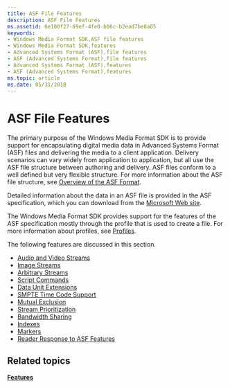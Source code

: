 ```yaml
---
title: ASF File Features
description: ASF File Features
ms.assetid: 6e180f27-69ef-4fe0-b06c-b2ead7be8a05
keywords:
- Windows Media Format SDK,ASF file features
- Windows Media Format SDK,features
- Advanced Systems Format (ASF),file features
- ASF (Advanced Systems Format),file features
- Advanced Systems Format (ASF),features
- ASF (Advanced Systems Format),features
ms.topic: article
ms.date: 05/31/2018
---
```


# ASF File Features

The primary purpose of the Windows Media Format SDK is to provide support for encapsulating digital media data in Advanced Systems Format (ASF) files and delivering the media to a client application. Delivery scenarios can vary widely from application to application, but all use the ASF file structure between authoring and delivery. ASF files conform to a well defined but very flexible structure. For more information about the ASF file structure, see [Overview of the ASF Format](overview-of-the-asf-format.md).

Detailed information about the data in an ASF file is provided in the ASF specification, which you can download from the [Microsoft Web site](https://go.microsoft.com/fwlink/p/?linkid=31334).

The Windows Media Format SDK provides support for the features of the ASF specification mostly through the profile that is used to create a file. For more information about profiles, see [Profiles](profiles.md).

The following features are discussed in this section.

-   [Audio and Video Streams](audio-and-video-streams.md)
-   [Image Streams](image-streams.md)
-   [Arbitrary Streams](arbitrary-streams.md)
-   [Script Commands](script-commands.md)
-   [Data Unit Extensions](data-unit-extensions.md)
-   [SMPTE Time Code Support](smpte-time-code-support.md)
-   [Mutual Exclusion](mutual-exclusion.md)
-   [Stream Prioritization](stream-prioritization.md)
-   [Bandwidth Sharing](bandwidth-sharing.md)
-   [Indexes](indexes.md)
-   [Markers](markers.md)
-   [Reader Response to ASF Features](reader-response-to-asf-features.md)

## Related topics

<dl> <dt>

[**Features**](features.md)
</dt> </dl>

 

 




